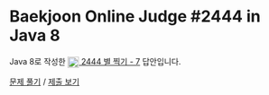 # Baekjoon Online Judge #2444 in Java 8
Java 8로 작성한 [<img src="https://static.solved.ac/tier_small/3.svg" height="20" align="center">
2444 별 찍기 - 7](https://www.acmicpc.net/problem/2444) 답안입니다.

[문제 풀기](https://www.acmicpc.net/problem/2444) /
[제출 보기](https://www.acmicpc.net/source/88762835)
